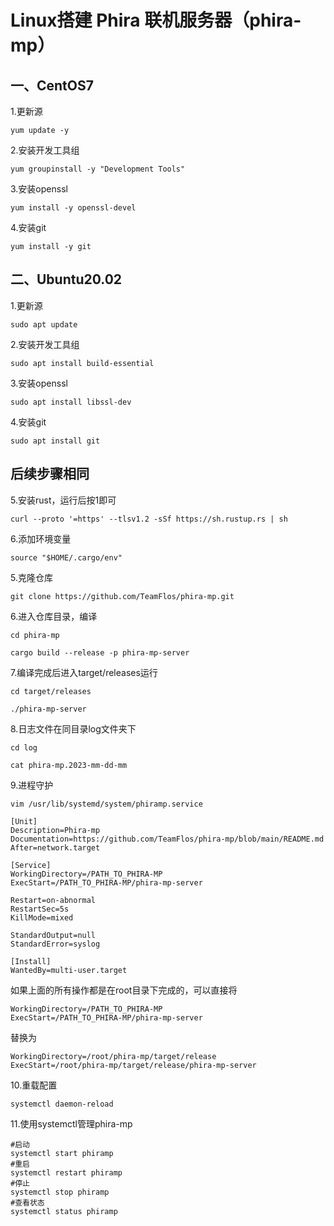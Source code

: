 # Linux搭建 Phira 联机服务器（phira-mp）

## 一、CentOS7

1.更新源

```
yum update -y
```

2.安装开发工具组

```
yum groupinstall -y "Development Tools"
```

3.安装openssl

```
yum install -y openssl-devel
```

4.安装git

```
yum install -y git
```

## 二、Ubuntu20.02

1.更新源

```
sudo apt update
```

2.安装开发工具组

```
sudo apt install build-essential
```

3.安装openssl

```
sudo apt install libssl-dev
```

4.安装git

```
sudo apt install git
```

## 后续步骤相同



5.安装rust，运行后按1即可

```
curl --proto '=https' --tlsv1.2 -sSf https://sh.rustup.rs | sh
```

6.添加环境变量

```
source "$HOME/.cargo/env"
```

5.克隆仓库

```
git clone https://github.com/TeamFlos/phira-mp.git
```

6.进入仓库目录，编译

```
cd phira-mp

cargo build --release -p phira-mp-server
```

7.编译完成后进入target/releases运行

```
cd target/releases

./phira-mp-server
```

8.日志文件在同目录log文件夹下

```
cd log

cat phira-mp.2023-mm-dd-mm
```

9.进程守护

```
vim /usr/lib/systemd/system/phiramp.service
```

```
[Unit]
Description=Phira-mp
Documentation=https://github.com/TeamFlos/phira-mp/blob/main/README.md
After=network.target

[Service]
WorkingDirectory=/PATH_TO_PHIRA-MP
ExecStart=/PATH_TO_PHIRA-MP/phira-mp-server

Restart=on-abnormal
RestartSec=5s
KillMode=mixed

StandardOutput=null
StandardError=syslog

[Install]
WantedBy=multi-user.target
```

如果上面的所有操作都是在root目录下完成的，可以直接将

```
WorkingDirectory=/PATH_TO_PHIRA-MP
ExecStart=/PATH_TO_PHIRA-MP/phira-mp-server
```

替换为

```
WorkingDirectory=/root/phira-mp/target/release
ExecStart=/root/phira-mp/target/release/phira-mp-server
```

10.重载配置

```
systemctl daemon-reload
```

11.使用systemctl管理phira-mp

```
#启动
systemctl start phiramp
#重启
systemctl restart phiramp
#停止
systemctl stop phiramp
#查看状态
systemctl status phiramp
```

